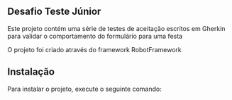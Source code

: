 
## Desafio Teste Júnior

Este projeto contém uma série de testes de aceitação escritos em Gherkin para validar o comportamento do formulário para uma festa

O projeto foi criado através do framework RobotFramework

## Instalação

Para instalar o projeto, execute o seguinte comando:
